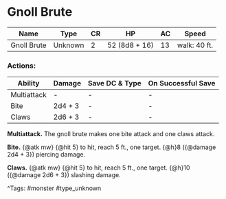 # Gnoll Brute

| Name | Type | CR | HP | AC | Speed |
|------|------|----|----|----|-------|
| Gnoll Brute | Unknown | 2 | 52 (8d8 + 16) | 13 | walk: 40 ft. |

### Actions:

| Ability | Damage | Save DC & Type | On Successful Save |
|---------|--------|----------------|--------------------|
| Multiattack | - | - | - |
| Bite | 2d4 + 3 | - | - |
| Claws | 2d6 + 3 | - | - |


**Multiattack.** The gnoll brute makes one bite attack and one claws attack.

**Bite.** {@atk mw} {@hit 5} to hit, reach 5 ft., one target. {@h}8 ({@damage 2d4 + 3}) piercing damage.

**Claws.** {@atk mw} {@hit 5} to hit, reach 5 ft., one target. {@h}10 ({@damage 2d6 + 3}) slashing damage.

^Tags: #monster #type_unknown